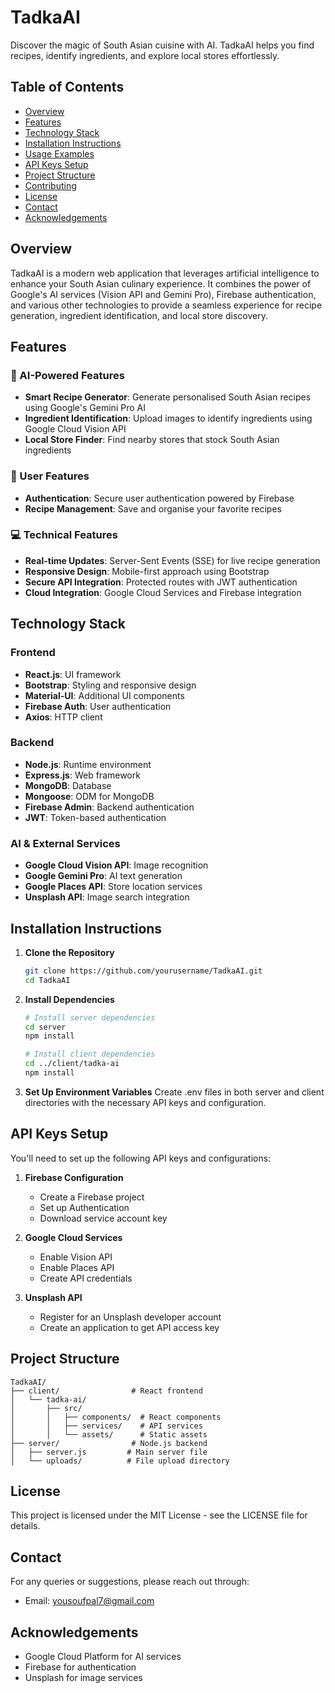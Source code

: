 # TadkaAI

Discover the magic of South Asian cuisine with AI. TadkaAI helps you find recipes, identify ingredients, and explore local stores effortlessly.

## Table of Contents
- [Overview](#overview)
- [Features](#features)
- [Technology Stack](#technology-stack)
- [Installation Instructions](#installation-instructions)
- [Usage Examples](#usage-examples)
- [API Keys Setup](#api-keys-setup)
- [Project Structure](#project-structure)
- [Contributing](#contributing)
- [License](#license)
- [Contact](#contact)
- [Acknowledgements](#acknowledgements)

## Overview

TadkaAI is a modern web application that leverages artificial intelligence to enhance your South Asian culinary experience. It combines the power of Google's AI services (Vision API and Gemini Pro), Firebase authentication, and various other technologies to provide a seamless experience for recipe generation, ingredient identification, and local store discovery.

## Features

### 🤖 AI-Powered Features
- **Smart Recipe Generator**: Generate personalised South Asian recipes using Google's Gemini Pro AI
- **Ingredient Identification**: Upload images to identify ingredients using Google Cloud Vision API
- **Local Store Finder**: Find nearby stores that stock South Asian ingredients

### 👤 User Features
- **Authentication**: Secure user authentication powered by Firebase
- **Recipe Management**: Save and organise your favorite recipes

### 💻 Technical Features
- **Real-time Updates**: Server-Sent Events (SSE) for live recipe generation
- **Responsive Design**: Mobile-first approach using Bootstrap
- **Secure API Integration**: Protected routes with JWT authentication
- **Cloud Integration**: Google Cloud Services and Firebase integration

## Technology Stack

### Frontend
- **React.js**: UI framework
- **Bootstrap**: Styling and responsive design
- **Material-UI**: Additional UI components
- **Firebase Auth**: User authentication
- **Axios**: HTTP client

### Backend
- **Node.js**: Runtime environment
- **Express.js**: Web framework
- **MongoDB**: Database
- **Mongoose**: ODM for MongoDB
- **Firebase Admin**: Backend authentication
- **JWT**: Token-based authentication

### AI & External Services
- **Google Cloud Vision API**: Image recognition
- **Google Gemini Pro**: AI text generation
- **Google Places API**: Store location services
- **Unsplash API**: Image search integration

## Installation Instructions

1. **Clone the Repository**
   ```bash
   git clone https://github.com/yourusername/TadkaAI.git
   cd TadkaAI
   ```

2. **Install Dependencies**
   ```bash
   # Install server dependencies
   cd server
   npm install

   # Install client dependencies
   cd ../client/tadka-ai
   npm install
   ```

3. **Set Up Environment Variables**
   Create .env files in both server and client directories with the necessary API keys and configuration.

## API Keys Setup

You'll need to set up the following API keys and configurations:

1. **Firebase Configuration**
   - Create a Firebase project
   - Set up Authentication
   - Download service account key

2. **Google Cloud Services**
   - Enable Vision API
   - Enable Places API
   - Create API credentials

3. **Unsplash API**
   - Register for an Unsplash developer account
   - Create an application to get API access key

## Project Structure

```
TadkaAI/
├── client/                # React frontend
│   └── tadka-ai/
│       ├── src/
│       │   ├── components/  # React components
│       │   ├── services/    # API services
│       │   └── assets/      # Static assets
├── server/                # Node.js backend
│   ├── server.js         # Main server file
│   └── uploads/          # File upload directory
```

## License

This project is licensed under the MIT License - see the LICENSE file for details.

## Contact

For any queries or suggestions, please reach out through:
- Email: yousoufpal7@gmail.com

## Acknowledgements

- Google Cloud Platform for AI services
- Firebase for authentication
- Unsplash for image services
